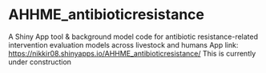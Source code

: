 # AHHME_antibioticresistance
A Shiny App tool &amp; background model code for antibiotic resistance-related intervention evaluation models across livestock and humans
App link: https://nikkir08.shinyapps.io/AHHME_antibioticresistance/ 
This is currently under construction 
